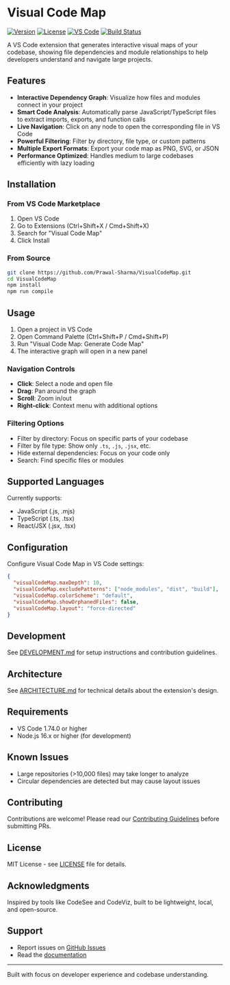 # Visual Code Map

[![Version](https://img.shields.io/badge/version-0.1.0-blue)](https://github.com/Prawal-Sharma/VisualCodeMap/releases)
[![License](https://img.shields.io/badge/license-MIT-green)](LICENSE)
[![VS Code](https://img.shields.io/badge/VS%20Code-1.74%2B-brightgreen)](https://code.visualstudio.com/)
[![Build Status](https://github.com/Prawal-Sharma/VisualCodeMap/workflows/Publish%20to%20VS%20Code%20Marketplace/badge.svg)](https://github.com/Prawal-Sharma/VisualCodeMap/actions)

A VS Code extension that generates interactive visual maps of your codebase, showing file dependencies and module relationships to help developers understand and navigate large projects.

## Features

- **Interactive Dependency Graph**: Visualize how files and modules connect in your project
- **Smart Code Analysis**: Automatically parse JavaScript/TypeScript files to extract imports, exports, and function calls
- **Live Navigation**: Click on any node to open the corresponding file in VS Code
- **Powerful Filtering**: Filter by directory, file type, or custom patterns
- **Multiple Export Formats**: Export your code map as PNG, SVG, or JSON
- **Performance Optimized**: Handles medium to large codebases efficiently with lazy loading

## Installation

### From VS Code Marketplace
1. Open VS Code
2. Go to Extensions (Ctrl+Shift+X / Cmd+Shift+X)
3. Search for "Visual Code Map"
4. Click Install

### From Source
```bash
git clone https://github.com/Prawal-Sharma/VisualCodeMap.git
cd VisualCodeMap
npm install
npm run compile
```

## Usage

1. Open a project in VS Code
2. Open Command Palette (Ctrl+Shift+P / Cmd+Shift+P)
3. Run "Visual Code Map: Generate Code Map"
4. The interactive graph will open in a new panel

### Navigation Controls
- **Click**: Select a node and open file
- **Drag**: Pan around the graph
- **Scroll**: Zoom in/out
- **Right-click**: Context menu with additional options

### Filtering Options
- Filter by directory: Focus on specific parts of your codebase
- Filter by file type: Show only `.ts`, `.js`, `.jsx`, etc.
- Hide external dependencies: Focus on your code only
- Search: Find specific files or modules

## Supported Languages

Currently supports:
- JavaScript (.js, .mjs)
- TypeScript (.ts, .tsx)
- React/JSX (.jsx, .tsx)

## Configuration

Configure Visual Code Map in VS Code settings:

```json
{
  "visualCodeMap.maxDepth": 10,
  "visualCodeMap.excludePatterns": ["node_modules", "dist", "build"],
  "visualCodeMap.colorScheme": "default",
  "visualCodeMap.showOrphanedFiles": false,
  "visualCodeMap.layout": "force-directed"
}
```

## Development

See [DEVELOPMENT.md](DEVELOPMENT.md) for setup instructions and contribution guidelines.

## Architecture

See [ARCHITECTURE.md](ARCHITECTURE.md) for technical details about the extension's design.

## Requirements

- VS Code 1.74.0 or higher
- Node.js 16.x or higher (for development)

## Known Issues

- Large repositories (>10,000 files) may take longer to analyze
- Circular dependencies are detected but may cause layout issues

## Contributing

Contributions are welcome! Please read our [Contributing Guidelines](DEVELOPMENT.md#contributing) before submitting PRs.

## License

MIT License - see [LICENSE](LICENSE) file for details.

## Acknowledgments

Inspired by tools like CodeSee and CodeViz, built to be lightweight, local, and open-source.

## Support

- Report issues on [GitHub Issues](https://github.com/Prawal-Sharma/VisualCodeMap/issues)
- Read the [documentation](https://github.com/Prawal-Sharma/VisualCodeMap/wiki)

---

Built with focus on developer experience and codebase understanding.